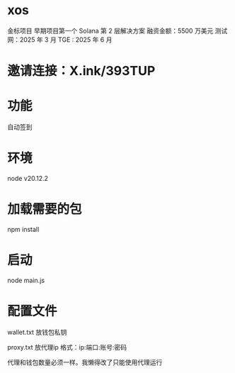 # xos
金标项目  早期项目第一个 Solana 第 2 层解决方案  融资金额：5500 万美元 测试网：2025 年 3 月 TGE : 2025 年 6 月 

# 邀请连接：X.ink/393TUP

# 功能
自动签到

# 环境
node v20.12.2

# 加载需要的包
npm install

# 启动
node main.js

# 配置文件

wallet.txt   放钱包私钥

proxy.txt    放代理ip 格式：ip:端口:账号:密码


代理和钱包数量必须一样。我懒得改了只能使用代理运行
